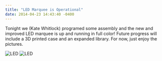 ```yaml
---
title: "LED Marquee is Operational"
date: 2014-04-23 14:43:40 -0400
---
```


Tonight we (Kate Whitlock) programed some assembly and the new and improved LED marquee is up and running in full color! Future progress will include a 3D printed case and an expanded library. For now, just enjoy the pictures.

![LED](/assets/images/posts/hello_sse.jpg)
![LED](/assets/images/posts/rainbow.jpg)